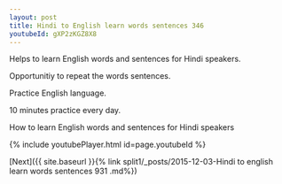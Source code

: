 ```yaml
---
layout: post
title: Hindi to English learn words sentences 346 
youtubeId: gXP2zKGZ8X8
---
```

 
 
Helps to learn English words and sentences for Hindi speakers.

Opportunitiy to repeat the words sentences. 

Practice English language. 
 
10 minutes practice every day. 
 
How to learn English words and sentences for Hindi speakers 
 
{% include youtubePlayer.html id=page.youtubeId %}
 
 
[Next]({{ site.baseurl }}{% link  split1/_posts/2015-12-03-Hindi to english learn words sentences 931 .md%})
 
